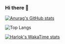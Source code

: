 ### Hi there 👋

[![Anurag's GitHub stats](https://github-readme-stats.vercel.app/api?username=sevlfb&hide=stars&show_icons=true&hide_rank&title_color=FCFBFC&bg_color=0.1,B90E0A,DD571C)](https://github.com/anuraghazra/github-readme-stats) 
<!--
transparent
-->

<!--[![Readme Card](https://github-readme-stats.vercel.app/api/pin/?username=sevlfb&repo=github-readme-stats)](https://github.com/anuraghazra/github-readme-stats)-->

![Top Langs](https://github-readme-stats.vercel.app/api/top-langs/?username=sevlfb&size_weight=0.5&count_weight=0.5)

[![Harlok's WakaTime stats](https://github-readme-stats.vercel.app/api/wakatime?username=sevlfb&layout=compact)](https://github.com/anuraghazra/github-readme-stats)


<!--
**sevlfb/sevlfb** is a ✨ _special_ ✨ repository because its `README.md` (this file) appears on your GitHub profile.

Here are some ideas to get you started:

- 🔭 I’m currently working on ...
- 🌱 I’m currently learning ...
- 👯 I’m looking to collaborate on ...
- 🤔 I’m looking for help with ...
- 💬 Ask me about ...
- 📫 How to reach me: ...
- 😄 Pronouns: ...
- ⚡ Fun fact: ...
-->
